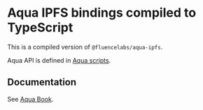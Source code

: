 # Aqua IPFS bindings compiled to TypeScript
This is a compiled version of `@fluencelabs/aqua-ipfs`.

Aqua API is defined in [Aqua scripts](/aqua/).

## Documentation
See [Aqua Book](https://fluence.dev/aqua-book/libraries/aqua-ipfs).
